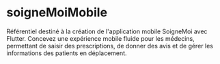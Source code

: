 # soigneMoiMobile
Référentiel destiné à la création de l'application mobile SoigneMoi avec Flutter. Concevez une expérience mobile fluide pour les médecins, permettant de saisir des prescriptions, de donner des avis et de gérer les informations des patients en déplacement.
